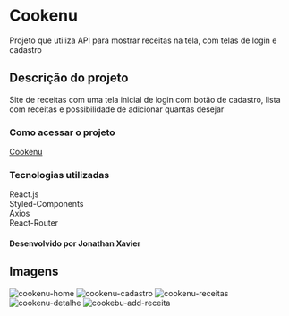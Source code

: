 <h1>Cookenu</h1>

Projeto que utiliza API para mostrar receitas na tela, com telas de login e cadastro

<h2>Descrição do projeto</h2>

Site de receitas com uma tela inicial de login com botão de cadastro, lista com receitas e possibilidade de adicionar quantas desejar


<h3>Como acessar o projeto</h4>

<a href="cookenu.surge.sh">Cookenu</a>
 
<h3>Tecnologias utilizadas</h3>


React.js <br/>
Styled-Components <br/>
Axios <br/>
React-Router <br/>


<h4>Desenvolvido por Jonathan Xavier</h4>
  
<h2>Imagens</h2>

![cookenu-home](https://user-images.githubusercontent.com/83797545/136699221-c83023c2-a0a4-4e0b-a82d-8d3531173de1.png)
![cookenu-cadastro](https://user-images.githubusercontent.com/83797545/136699220-c9bc12e1-50ce-4efd-8817-211727b032ab.png)
![cookenu-receitas](https://user-images.githubusercontent.com/83797545/136699214-006d96f8-8600-439c-9b96-f3d14ebae08b.png)
![cookenu-detalhe](https://user-images.githubusercontent.com/83797545/136699211-319afaa6-008b-4fc2-b96b-2acdc26cef23.png)
![cookebu-add-receita](https://user-images.githubusercontent.com/83797545/136699202-6bf33ac9-2c3b-4b4c-9179-bf7f439667f7.png)



